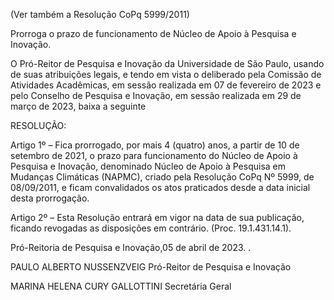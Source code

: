(Ver também a Resolução CoPq 5999/2011)

Prorroga o prazo de funcionamento de Núcleo de Apoio à Pesquisa e Inovação.

O Pró-Reitor de Pesquisa e Inovação da Universidade de São Paulo, usando de suas atribuições legais, e tendo em vista o deliberado pela Comissão de Atividades Acadêmicas, em sessão realizada em 07 de fevereiro de 2023 e pelo Conselho de Pesquisa e Inovação, em sessão realizada em 29 de março de 2023, baixa a seguinte

RESOLUÇÃO:

Artigo 1º – Fica prorrogado, por mais 4 (quatro) anos, a partir de 10 de setembro de 2021, o prazo para funcionamento do Núcleo de Apoio à Pesquisa e Inovação, denominado Núcleo de Apoio à Pesquisa em Mudanças Climáticas (NAPMC), criado pela Resolução CoPq Nº 5999, de 08/09/2011, e ficam convalidados os atos praticados desde a data inicial desta prorrogação.

Artigo 2º – Esta Resolução entrará em vigor na data de sua publicação, ficando revogadas as disposições em contrário. (Proc. 19.1.431.14.1).

Pró-Reitoria de Pesquisa e Inovação,05 de abril de 2023. .

PAULO ALBERTO NUSSENZVEIG
Pró-Reitor de Pesquisa e Inovação

MARINA HELENA CURY GALLOTTINI
Secretária Geral